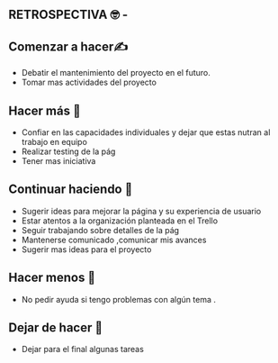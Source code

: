 ## RETROSPECTIVA :nerd_face: -


## **Comenzar a hacer**:writing_hand:

- Debatir el mantenimiento del proyecto en el futuro.
- Tomar mas actividades del proyecto   


## **Hacer más**    :handshake:

- Confiar en las capacidades individuales y dejar que estas nutran al trabajo en equipo
- Realizar testing de la pág
- Tener mas iniciativa


## **Continuar haciendo**    :muscle:

- Sugerir ideas para mejorar la página y su experiencia de usuario
- Estar atentos a la organización planteada en el Trello
- Seguir trabajando sobre detalles de la pág 
- Mantenerse comunicado ,comunicar mis avances
- Sugerir mas ideas para el proyecto


## **Hacer menos**  :eyes:

- No pedir ayuda si tengo problemas con algún tema .

## **Dejar de hacer** 	:stop_sign:  

- Dejar para el final algunas tareas